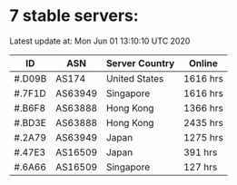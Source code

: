 # 7 stable servers:

Latest update at: Mon Jun 01 13:10:10 UTC 2020

| ID | ASN | Server Country | Online |
| -- | --- | -------------- | ------ |
| #.D09B | AS174 | United States | 1616 hrs |
| #.7F1D | AS63949 | Singapore | 1616 hrs |
| #.B6F8 | AS63888 | Hong Kong | 1366 hrs |
| #.BD3E | AS63888 | Hong Kong | 2435 hrs |
| #.2A79 | AS63949 | Japan | 1275 hrs |
| #.47E3 | AS16509 | Japan | 391 hrs |
| #.6A66 | AS16509 | Singapore | 127 hrs |

